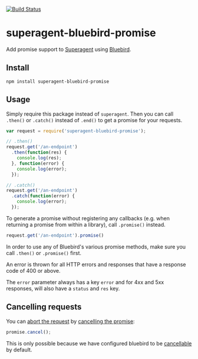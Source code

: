 [![Build Status](https://img.shields.io/travis/KyleAMathews/superagent-bluebird-promise/master.svg?style=flat-square)](http://travis-ci.org/KyleAMathews/superagent-bluebird-promise)

superagent-bluebird-promise
===========================

Add promise support to
[Superagent](http://visionmedia.github.io/superagent/) using
[Bluebird](https://github.com/petkaantonov/bluebird).

## Install
`npm install superagent-bluebird-promise`

## Usage
Simply require this package instead of `superagent`. Then you can call `.then()` or `.catch()` instead of `.end()` to get a promise for your requests.

```javascript
var request = require('superagent-bluebird-promise');

// .then()
request.get('/an-endpoint')
  .then(function(res) {
    console.log(res);
  }, function(error) {
    console.log(error);
  });

// .catch()
request.get('/an-endpoint')
  .catch(function(error) {
    console.log(error);
  });
```

To generate a promise without registering any callbacks (e.g. when returning a promise from within a library), call `.promise()` instead.

```javascript
request.get('/an-endpoint').promise()
```

In order to use any of Bluebird's various promise methods, make sure you call `.then()` or `.promise()` first.

An error is thrown for all HTTP errors and responses that have a response code of 400 or above.

The `error` parameter always has a key `error` and for 4xx and 5xx responses, will also have a `status` and `res` key.

## Cancelling requests

You can [abort the request](http://visionmedia.github.io/superagent/#aborting-requests) by [cancelling the promise](https://github.com/petkaantonov/bluebird/blob/master/API.md#cancelerror-reason---promise):

```js
promise.cancel();
```

This is only possible because  we have configured bluebird to be [cancellable](http://bluebirdjs.com/docs/api/promise.config.html) by default.
